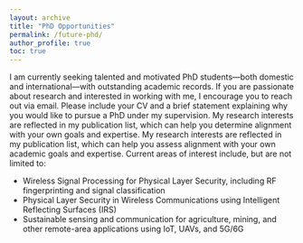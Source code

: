 ```yaml
---
layout: archive
title: "PhD Opportunities"
permalink: /future-phd/
author_profile: true
toc: true
---
```


I am currently seeking talented and motivated PhD students—both domestic and international—with outstanding academic records. If you are passionate about research and interested in working with me, I encourage you to reach out via email. Please include your CV and a brief statement explaining why you would like to pursue a PhD under my supervision. My research interests are reflected in my publication list, which can help you determine alignment with your own goals and expertise. My research interests are reflected in my publication list, which can help you assess alignment with your own academic goals and expertise. Current areas of interest include, but are not limited to:

- Wireless Signal Processing for Physical Layer Security, including RF fingerprinting and signal classification
- Physical Layer Security in Wireless Communications using Intelligent Reflecting Surfaces (IRS)
- Sustainable sensing and communication for agriculture, mining, and other remote-area applications using IoT, UAVs, and 5G/6G